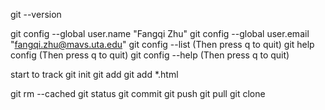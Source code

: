 git --version

git config --global user.name "Fangqi Zhu"
git config --global user.email "fangqi.zhu@mavs.uta.edu"
git config --list     (Then press q to quit)
git help config       (Then press q to quit)
git config --help     (Then press q to quit)

start to track
git init
git add <file>
git add *.html

git rm --cached <file>
git status
git commit
git push
git pull
git clone